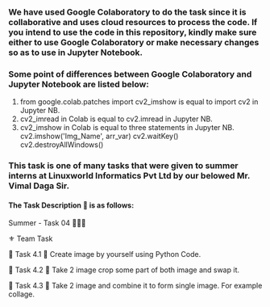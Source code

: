 ### We have used Google Colaboratory to do the task since it is collaborative and uses cloud resources to process the code. If you intend to use the code in this repository, kindly make sure either to use Google Colaboratory or make necessary changes so as to use in Jupyter Notebook.

### Some point of differences between Google Colaboratory and Jupyter Notebook are listed below:

1. from google.colab.patches import cv2_imshow is equal to import cv2 in Jupyter NB.
2. cv2_imread in Colab is equal to cv2.imread in Jupyter NB.
3. cv2_imshow in Colab is equal to three statements in Jupyter NB.
    cv2.imshow('Img_Name', arr_var)
    cv2.waitKey()
    cv2.destroyAllWindows()

### This task is one of many tasks that were given to summer interns at Linuxworld Informatics Pvt Ltd by our belowed Mr. Vimal Daga Sir.

#### The Task Description 📄 is as follows:

Summer - Task 04 👨🏻‍💻

⚜️ Team Task

🔅 Task 4.1
📌 Create image by yourself using Python Code.

🔅 Task 4.2
📌 Take 2 image crop some part of both image and swap it.

🔅 Task 4.3
📌 Take 2 image and combine it to form single image. 
For example collage.

